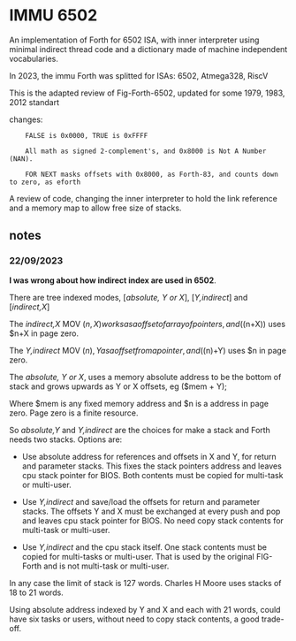 # IMMU 6502

An implementation of Forth for 6502 ISA, with inner interpreter using minimal indirect thread code and a dictionary made of machine independent vocabularies. 
  
In 2023, the immu Forth was splitted for ISAs: 6502, Atmega328, RiscV

This is the adapted review of Fig-Forth-6502, updated for some 1979, 1983, 2012 standart

changes:

        FALSE is 0x0000, TRUE is 0xFFFF

        All math as signed 2-complement's, and 0x8000 is Not A Number (NAN). 

        FOR NEXT masks offsets with 0x8000, as Forth-83, and counts down to zero, as eforth

A review of code, changing the inner interpreter to hold the link reference and a memory map to allow free size of stacks.

## notes

### 22/09/2023

**I was wrong about how indirect index are used in 6502**. 

There are tree indexed modes, [_absolute, Y or X_], [_Y,indirect_] and [_indirect,X_] 

The _indirect,X_ MOV ($n,X) works as a offset of array of pointers, and (($n+X)) uses $n+X in page zero. 

The _Y,indirect_ MOV ($n),Y as a offset from a pointer, and (($n)+Y) uses $n in page zero.
  
The _absolute, Y or X_, uses a memory absolute address to be the bottom of stack and grows upwards as Y or X offsets, eg ($mem + Y);

Where $mem is any fixed memory address and $n is a address in page zero. Page zero is a finite resource.

So _absolute,Y_ and _Y,indirect_ are the choices for make a stack and Forth needs two stacks. Options are:

- Use absolute address for references and offsets in X and Y, for return and parameter stacks. This fixes the stack pointers address and leaves cpu stack pointer for BIOS. Both contents must be copied for multi-task or multi-user. 

- Use _Y,indirect_ and save/load the offsets for return and parameter stacks. The offsets Y and X must be exchanged at every push and pop and leaves cpu stack pointer for BIOS. No need copy stack contents for multi-task or multi-user.

- Use _Y,indirect_ and the cpu stack itself. One stack contents must be copied for multi-tasks or multi-user. That is used by the original FIG-Forth and is not multi-task or multi-user.

In any case the limit of stack is 127 words. Charles H Moore uses stacks of 18 to 21 words. 

Using absolute address indexed by Y and X and each with 21 words, could have six tasks or users, without need to copy stack contents, a good trade-off.



